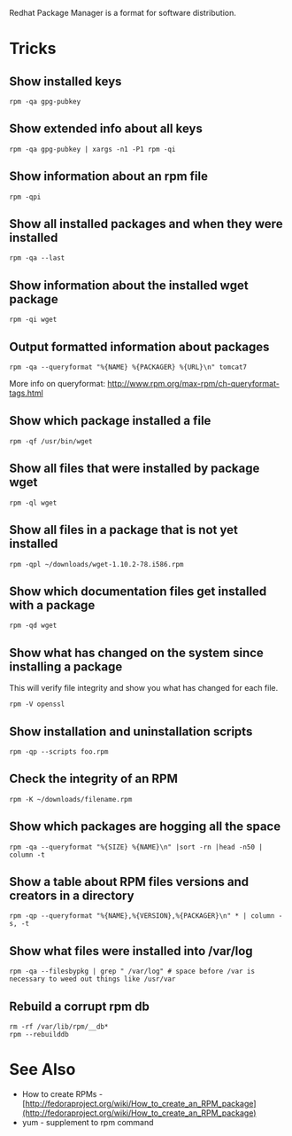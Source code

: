 Redhat Package Manager is a format for software distribution.

# Tricks
## Show installed keys

```
rpm -qa gpg-pubkey
```

## Show extended info about all keys

```
rpm -qa gpg-pubkey | xargs -n1 -P1 rpm -qi
```

## Show information about an rpm file

```
rpm -qpi
```

## Show all installed packages and when they were installed

```
rpm -qa --last
```

## Show information about the installed wget package

```
rpm -qi wget
```

## Output formatted information about packages

```
rpm -qa --queryformat "%{NAME} %{PACKAGER} %{URL}\n" tomcat7
```

More info on queryformat: <http://www.rpm.org/max-rpm/ch-queryformat-tags.html>

## Show which package installed a file

```
rpm -qf /usr/bin/wget
```

## Show all files that were installed by package wget

```
rpm -ql wget
```

## Show all files in a package that is not yet installed

```
rpm -qpl ~/downloads/wget-1.10.2-78.i586.rpm
```

## Show which documentation files get installed with a package

```
rpm -qd wget
```

## Show what has changed on the system since installing a package
This will verify file integrity and show you what has changed for each file.

```
rpm -V openssl
```

## Show installation and uninstallation scripts

```
rpm -qp --scripts foo.rpm
```

## Check the integrity of an RPM

```
rpm -K ~/downloads/filename.rpm
```

## Show which packages are hogging all the space

```
rpm -qa --queryformat "%{SIZE} %{NAME}\n" |sort -rn |head -n50 | column -t
```

## Show a table about RPM files versions and creators in a directory

```
rpm -qp --queryformat "%{NAME},%{VERSION},%{PACKAGER}\n" * | column -s, -t
```

## Show what files were installed into /var/log

```
rpm -qa --filesbypkg | grep " /var/log" # space before /var is necessary to weed out things like /usr/var
```

## Rebuild a corrupt rpm db

```
rm -rf /var/lib/rpm/__db*
rpm --rebuilddb
```

# See Also
- How to create RPMs - [http://fedoraproject.org/wiki/How_to_create_an_RPM_package](http://fedoraproject.org/wiki/How_to_create_an_RPM_package)
- yum - supplement to rpm command
